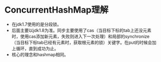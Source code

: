 # ConcurrentHashMap理解

- 在jdk1.7使用的是分段锁。
- 后面主要以jdk1.8为准。同步主要使用了cas（当目标下标的tab上还没元素时，使用cas添加新元素，失败则进入下一次处理）和局部的synchronize（当目标下标tab已经有元素时，获取根元素的锁）关键字。在put的时候会加上循环，直到成功为止。
- 核心的理念和hashmap相同。